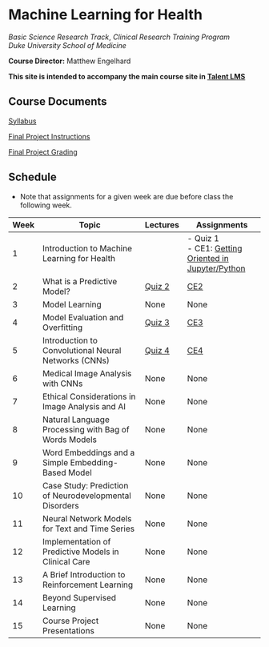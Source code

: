 # Machine Learning for Health
*Basic Science Research Track*, 
*Clinical Research Training Program*  
*Duke University School of Medicine*  

**Course Director:** Matthew Engelhard

**This site is intended to accompany the main course site in [Talent LMS](https://bsrt-dukebiostat.talentlms.com/)**

## Course Documents
[Syllabus](https://github.com/mengelhard/bsrt_ml4h/blob/master/syllabus.md)

[Final Project Instructions](https://github.com/mengelhard/bsrt_ml4h/blob/master/final_project.md)

[Final Project Grading](https://github.com/mengelhard/bsrt_ml4h/blob/master/final_project_grading.md)

## Schedule

- Note that assignments for a given week are due before class the following week.

Week | Topic | Lectures | Assignments
--- | --- | --- | ---
1 | Introduction to Machine Learning for Health | | - Quiz 1<br>- CE1: [Getting Oriented in Jupyter/Python](https://github.com/mengelhard/bsrt_ml4h/blob/master/notebooks/ce1.ipynb)
2 | What is a Predictive Model? | [Quiz 2](https://github.com/mengelhard/bsrt_ml4h/blob/master/quizzes/block2.md) | [CE2](https://github.com/mengelhard/bsrt_ml4h/blob/master/notebooks/block2_mnist_cnn.ipynb)
3 | Model Learning | None | None
4 | Model Evaluation and Overfitting | [Quiz 3](https://github.com/mengelhard/bsrt_ml4h/blob/master/quizzes/block3.md) | [CE3](https://github.com/mengelhard/bsrt_ml4h/blob/master/notebooks/block3_abstract_classification.ipynb)
5 | Introduction to Convolutional Neural Networks (CNNs) | [Quiz 4](https://github.com/mengelhard/bsrt_ml4h/blob/master/quizzes/block4.md) | [CE4](https://github.com/mengelhard/bsrt_ml4h/blob/master/notebooks/block4_beyond_supervised_learning.ipynb)
6 | Medical Image Analysis with CNNs | None | None
7 | Ethical Considerations in Image Analysis and AI | None | None
8 | Natural Language Processing with Bag of Words Models | None | None
9 | Word Embeddings and a Simple Embedding-Based Model | None | None
10 | Case Study: Prediction of Neurodevelopmental Disorders | None | None
11 | Neural Network Models for Text and Time Series | None | None
12 | Implementation of Predictive Models in Clinical Care | None | None
13 | A Brief Introduction to Reinforcement Learning | None | None
14 | Beyond Supervised Learning | None | None
15 | Course Project Presentations | None | None
